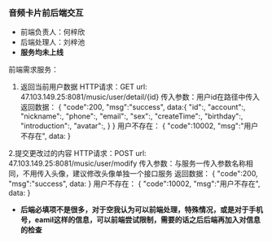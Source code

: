 ### 音频卡片前后端交互
- 前端负责人：何梓欣
- 后端处理人：刘梓池
- **服务均未上线**

前端需求服务：
1. 返回当前用户数据
HTTP请求：GET
url: 47.103.149.25:8081/music/user/detail/{id}
传入参数：用户id在路径中传入
返回数据：
 {
    "code":200,
    "msg":"success",
    data:{
       "id":,
       "account":,
       "nickname":,
       "phone":,
       "email":,
       "sex":,
       "createTime":,
       "birthday":,
       "introduction":,
       "avatar":,
    }
 }
用户不存在：
{
    "code":10002,
    "msg":"用户不存在",
    data:
 }

2.提交更改过的内容
HTTP请求：POST
url: 47.103.149.25:8081/music/user/modify
传入参数：与服务一传入参数名称相同，不用传入头像，建议修改头像单独一个接口服务
返回数据：
 {
    "code":200,
    "msg":"success",
    data:
 }
 用户不存在：
{
    "code":10002,
    "msg":"用户不存在",
    data:
 }
- **后端必填项不是很多，对于空我认为可以前端处理，特殊情况，或是对于手机号，eamil这样的信息，可以前端尝试限制，需要的话之后后端再加入对信息的检查**